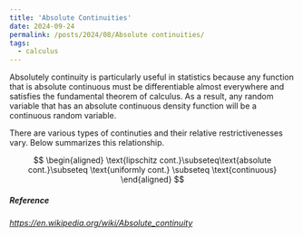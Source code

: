 ```yaml
---
title: 'Absolute Continuities'
date: 2024-09-24
permalink: /posts/2024/08/Absolute continuities/
tags:
  - calculus
---
```


 Absolutely continuity is particularly useful in statistics because any function that is absolute continuous must be differentiable almost everywhere and satisfies the fundamental theorem of calculus. As a result, any random variable that has an absolute continuous density function will be a continuous random variable. 

There are various types of continuties and their relative restrictivenesses vary.
Below summarizes this relationship.

$$
\begin{aligned}
\text{lipschitz cont.}\subseteq\text{absolute cont.}\subseteq \text{uniformly cont.} \subseteq \text{continuous}
\end{aligned}
$$

##### Reference

*https://en.wikipedia.org/wiki/Absolute_continuity*